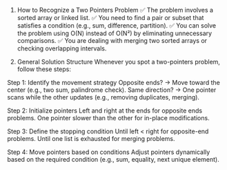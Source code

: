 1. How to Recognize a Two Pointers Problem
✅ The problem involves a sorted array or linked list.
✅ You need to find a pair or subset that satisfies a condition (e.g., sum, difference, partition).
✅ You can solve the problem using O(N) instead of O(N²) by eliminating unnecessary comparisons.
✅ You are dealing with merging two sorted arrays or checking overlapping intervals.

2. General Solution Structure
Whenever you spot a two-pointers problem, follow these steps:

Step 1: Identify the movement strategy
Opposite ends? → Move toward the center (e.g., two sum, palindrome check).
Same direction? → One pointer scans while the other updates (e.g., removing duplicates, merging).

Step 2: Initialize pointers
Left and right at the ends for opposite ends problems.
One pointer slower than the other for in-place modifications.

Step 3: Define the stopping condition
Until left < right for opposite-end problems.
Until one list is exhausted for merging problems.

Step 4: Move pointers based on conditions
Adjust pointers dynamically based on the required condition (e.g., sum, equality, next unique element).
